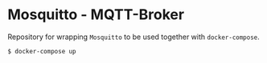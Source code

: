 # Mosquitto - MQTT-Broker 

Repository for wrapping `Mosquitto` to be used together with `docker-compose`.

```
$ docker-compose up
```
